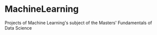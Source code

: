 # MachineLearning
Projects of Machine Learning's subject of the Masters' Fundamentals of Data Science
